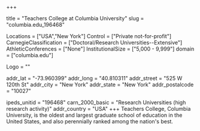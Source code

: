 
+++

title = "Teachers College at Columbia University"
slug = "columbia.edu_196468"

Locations = ["USA","New York"]
Control = ["Private not-for-profit"]
CarnegieClassification = ["Doctoral/Research Universities--Extensive"]
AthleticConferences = ["None"]
InstitutionalSize = ["5,000 - 9,999"]
domain = ["columbia.edu"]

Logo = ""

addr_lat = "-73.960399"
addr_long = "40.810311"
addr_street = "525 W 120th St"
addr_city = "New York"
addr_state = "New York"
addr_postalcode = "10027"

ipeds_unitid = "196468"
carn_2000_basic = "Research Universities (high research activity)"
addr_country = "USA"
+++
    Teachers College, Columbia University, is the oldest and largest graduate school of education in the United States, and also perennially ranked among the nation's best.
